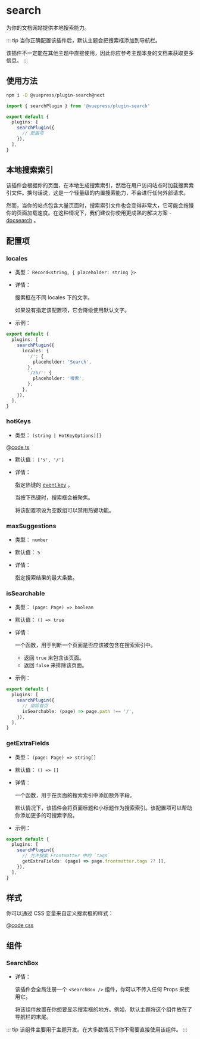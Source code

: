 # search

<NpmBadge package="@vuepress/plugin-search" />

为你的文档网站提供本地搜索能力。

::: tip
当你正确配置该插件后，默认主题会把搜索框添加到导航栏。

该插件不一定能在其他主题中直接使用，因此你应参考主题本身的文档来获取更多信息。
:::

## 使用方法

```bash
npm i -D @vuepress/plugin-search@next
```

```ts
import { searchPlugin } from '@vuepress/plugin-search'

export default {
  plugins: [
    searchPlugin({
      // 配置项
    }),
  ],
}
```

## 本地搜索索引

该插件会根据你的页面，在本地生成搜索索引，然后在用户访问站点时加载搜索索引文件。换句话说，这是一个轻量级的内置搜索能力，不会进行任何外部请求。

然而，当你的站点包含大量页面时，搜索索引文件也会变得非常大，它可能会拖慢你的页面加载速度。在这种情况下，我们建议你使用更成熟的解决方案 - [docsearch](./docsearch.md) 。

## 配置项

### locales

- 类型： `Record<string, { placeholder: string }>`

- 详情：

  搜索框在不同 locales 下的文字。

  如果没有指定该配置项，它会降级使用默认文字。

- 示例：

```ts
export default {
  plugins: [
    searchPlugin({
      locales: {
        '/': {
          placeholder: 'Search',
        },
        '/zh/': {
          placeholder: '搜索',
        },
      },
    }),
  ],
}
```

### hotKeys

- 类型： `(string | HotKeyOptions)[]`

@[code ts](@vuepress/plugin-search/src/shared/hotKey.ts)

- 默认值： `['s', '/']`

- 详情：

  指定热键的 [event.key](http://keycode.info/) 。

  当按下热键时，搜索框会被聚焦。

  将该配置项设为空数组可以禁用热键功能。

### maxSuggestions

- 类型： `number`

- 默认值： `5`

- 详情：

  指定搜索结果的最大条数。

### isSearchable

- 类型： `(page: Page) => boolean`

- 默认值： `() => true`

- 详情：

  一个函数，用于判断一个页面是否应该被包含在搜索索引中。

  - 返回 `true` 来包含该页面。
  - 返回 `false` 来排除该页面。

- 示例：

```ts
export default {
  plugins: [
    searchPlugin({
      // 排除首页
      isSearchable: (page) => page.path !== '/',
    }),
  ],
}
```

### getExtraFields

- 类型： `(page: Page) => string[]`

- 默认值： `() => []`

- 详情：

  一个函数，用于在页面的搜索索引中添加额外字段。

  默认情况下，该插件会将页面标题和小标题作为搜索索引。该配置项可以帮助你添加更多的可搜索字段。

- 示例：

```ts
export default {
  plugins: [
    searchPlugin({
      // 允许搜索 Frontmatter 中的 `tags`
      getExtraFields: (page) => page.frontmatter.tags ?? [],
    }),
  ],
}
```

## 样式

你可以通过 CSS 变量来自定义搜索框的样式：

@[code css](@vuepress/plugin-search/src/client/styles/vars.css)

## 组件

### SearchBox

- 详情：

  该插件会全局注册一个 `<SearchBox />` 组件，你可以不传入任何 Props 来使用它。

  将该组件放置在你想要显示搜索框的地方。例如，默认主题将这个组件放在了导航栏的末尾。

::: tip
该组件主要用于主题开发。在大多数情况下你不需要直接使用该组件。
:::
